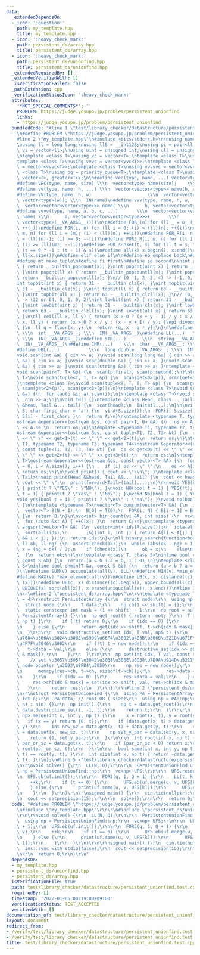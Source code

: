 ```yaml
---
data:
  _extendedDependsOn:
  - icon: ':question:'
    path: my_template.hpp
    title: my_template.hpp
  - icon: ':heavy_check_mark:'
    path: persistent_ds/array.hpp
    title: persistent_ds/array.hpp
  - icon: ':heavy_check_mark:'
    path: persistent_ds/unionfind.hpp
    title: persistent_ds/unionfind.hpp
  _extendedRequiredBy: []
  _extendedVerifiedWith: []
  _isVerificationFailed: false
  _pathExtension: cpp
  _verificationStatusIcon: ':heavy_check_mark:'
  attributes:
    '*NOT_SPECIAL_COMMENTS*': ''
    PROBLEM: https://judge.yosupo.jp/problem/persistent_unionfind
    links:
    - https://judge.yosupo.jp/problem/persistent_unionfind
  bundledCode: "#line 1 \"test/library_checker/datastructure/persistent_unionfind.test.cpp\"\
    \n#define PROBLEM \"https://judge.yosupo.jp/problem/persistent_unionfind\"\r\n\
    #line 2 \"my_template.hpp\"\n#include <bits/stdc++.h>\n\nusing namespace std;\n\
    \nusing ll = long long;\nusing ll8 = __int128;\nusing pi = pair<ll, ll>;\nusing\
    \ vi = vector<ll>;\nusing uint = unsigned int;\nusing ull = unsigned long long;\n\
    \ntemplate <class T>\nusing vc = vector<T>;\ntemplate <class T>\nusing vvc = vector<vc<T>>;\n\
    template <class T>\nusing vvvc = vector<vvc<T>>;\ntemplate <class T>\nusing vvvvc\
    \ = vector<vvvc<T>>;\ntemplate <class T>\nusing vvvvvc = vector<vvvvc<T>>;\ntemplate\
    \ <class T>\nusing pq = priority_queue<T>;\ntemplate <class T>\nusing pqg = priority_queue<T,\
    \ vector<T>, greater<T>>;\n\n#define vec(type, name, ...) vector<type> name(__VA_ARGS__)\n\
    #define VEC(type, name, size) \\\n  vector<type> name(size);    \\\n  IN(name)\n\
    #define vv(type, name, h, ...) \\\n  vector<vector<type>> name(h, vector<type>(__VA_ARGS__))\n\
    #define VV(type, name, h, w)                     \\\n  vector<vector<type>> name(h,\
    \ vector<type>(w)); \\\n  IN(name)\n#define vvv(type, name, h, w, ...)   \\\n\
    \  vector<vector<vector<type>>> name( \\\n      h, vector<vector<type>>(w, vector<type>(__VA_ARGS__)))\n\
    #define vvvv(type, name, a, b, c, ...)       \\\n  vector<vector<vector<vector<type>>>>\
    \ name( \\\n      a, vector<vector<vector<type>>>(       \\\n             b, vector<vector<type>>(c,\
    \ vector<type>(__VA_ARGS__))))\n\n#define FOR_(n) for (ll _ = 0; (_) < (ll)(n);\
    \ ++(_))\n#define FOR(i, n) for (ll i = 0; (i) < (ll)(n); ++(i))\n#define FOR3(i,\
    \ m, n) for (ll i = (m); (i) < (ll)(n); ++(i))\n#define FOR_R(i, n) for (ll i\
    \ = (ll)(n)-1; (i) >= 0; --(i))\n#define FOR3_R(i, m, n) for (ll i = (ll)(n)-1;\
    \ (i) >= (ll)(m); --(i))\n#define FOR_subset(t, s) for (ll t = s; t >= 0; t =\
    \ (t == 0 ? -1 : (t - 1) & s))\n#define all(x) x.begin(), x.end()\n#define len(x)\
    \ ll(x.size())\n#define elif else if\n\n#define eb emplace_back\n#define mp make_pair\n\
    #define mt make_tuple\n#define fi first\n#define se second\n\nint popcnt(int x)\
    \ { return __builtin_popcount(x); }\nint popcnt(uint x) { return __builtin_popcount(x);\
    \ }\nint popcnt(ll x) { return __builtin_popcountll(x); }\nint popcnt(ull x) {\
    \ return __builtin_popcountll(x); }\n// (0, 1, 2, 3, 4) -> (-1, 0, 1, 1, 2)\n\
    int topbit(int x) { return 31 - __builtin_clz(x); }\nint topbit(uint x) { return\
    \ 31 - __builtin_clz(x); }\nint topbit(ll x) { return 63 - __builtin_clzll(x);\
    \ }\nint topbit(ull x) { return 63 - __builtin_clzll(x); }\n// (0, 1, 2, 3, 4)\
    \ -> (32 or 64, 0, 1, 0, 2)\nint lowbit(int x) { return 31 - __builtin_clz(x);\
    \ }\nint lowbit(uint x) { return 31 - __builtin_clz(x); }\nint lowbit(ll x) {\
    \ return 63 - __builtin_clzll(x); }\nint lowbit(ull x) { return 63 - __builtin_clzll(x);\
    \ }\n\nll ceil(ll x, ll y) { return (x > 0 ? (x + y - 1) / y : x / y); }\nll floor(ll\
    \ x, ll y) { return (x > 0 ? x / y : (x - y + 1) / y); }\npi divmod(ll x, ll y)\
    \ {\n  ll q = floor(x, y);\n  return {q, x - q * y};\n}\n\n#define INT(...)  \
    \ \\\n  int __VA_ARGS__; \\\n  IN(__VA_ARGS__)\n#define LL(...)   \\\n  ll __VA_ARGS__;\
    \ \\\n  IN(__VA_ARGS__)\n#define STR(...)      \\\n  string __VA_ARGS__; \\\n\
    \  IN(__VA_ARGS__)\n#define CHR(...)    \\\n  char __VA_ARGS__; \\\n  IN(__VA_ARGS__)\n\
    #define DBL(...)           \\\n  long double __VA_ARGS__; \\\n  IN(__VA_ARGS__)\n\
    void scan(int &a) { cin >> a; }\nvoid scan(long long &a) { cin >> a; }\nvoid scan(char\
    \ &a) { cin >> a; }\nvoid scan(double &a) { cin >> a; }\nvoid scan(long double\
    \ &a) { cin >> a; }\nvoid scan(string &a) { cin >> a; }\ntemplate <class T>\n\
    void scan(pair<T, T> &p) {\n  scan(p.first), scan(p.second);\n}\ntemplate <class\
    \ T>\nvoid scan(tuple<T, T, T> &p) {\n  scan(get<0>(p)), scan(get<1>(p)), scan(get<2>(p));\n\
    }\ntemplate <class T>\nvoid scan(tuple<T, T, T, T> &p) {\n  scan(get<0>(p)), scan(get<1>(p)),\
    \ scan(get<2>(p)), scan(get<3>(p));\n}\ntemplate <class T>\nvoid scan(vector<T>\
    \ &a) {\n  for (auto &i: a) scan(i);\n}\ntemplate <class T>\nvoid scan(T &a) {\n\
    \  cin >> a;\n}\nvoid IN() {}\ntemplate <class Head, class... Tail>\nvoid IN(Head\
    \ &head, Tail &... tail) {\n  scan(head);\n  IN(tail...);\n}\n\nvi s_to_vi(string\
    \ S, char first_char = 'a') {\n  vi A(S.size());\n  FOR(i, S.size()) { A[i] =\
    \ S[i] - first_char; }\n  return A;\n}\n\ntemplate <typename T, typename U>\n\
    ostream &operator<<(ostream &os, const pair<T, U> &A) {\n  os << A.fi << \" \"\
    \ << A.se;\n  return os;\n}\ntemplate <typename T1, typename T2, typename T3>\n\
    ostream &operator<<(ostream &os, const tuple<T1, T2, T3> &t) {\n  os << get<0>(t)\
    \ << \" \" << get<1>(t) << \" \" << get<2>(t);\n  return os;\n}\ntemplate <typename\
    \ T1, typename T2, typename T3, typename T4>\nostream &operator<<(ostream &os,\
    \ const tuple<T1, T2, T3, T4> &t) {\n  os << get<0>(t) << \" \" << get<1>(t) <<\
    \ \" \" << get<2>(t) << \" \" << get<3>(t);\n  return os;\n}\ntemplate <typename\
    \ T>\nostream &operator<<(ostream &os, const vector<T> &A) {\n  for (size_t i\
    \ = 0; i < A.size(); i++) {\n    if (i) os << \" \";\n    os << A[i];\n  }\n \
    \ return os;\n}\n\nvoid print() { cout << \"\\n\"; }\ntemplate <class Head, class...\
    \ Tail>\nvoid print(Head &&head, Tail &&... tail) {\n  cout << head;\n  if (sizeof...(Tail))\
    \ cout << \" \";\n  print(forward<Tail>(tail)...);\n}\n\nvoid YES(bool t = 1)\
    \ { print(t ? \"YES\" : \"NO\"); }\nvoid NO(bool t = 1) { YES(!t); }\nvoid Yes(bool\
    \ t = 1) { print(t ? \"Yes\" : \"No\"); }\nvoid No(bool t = 1) { Yes(!t); }\n\
    void yes(bool t = 1) { print(t ? \"yes\" : \"no\"); }\nvoid no(bool t = 1) { yes(!t);\
    \ }\n\ntemplate <typename T>\nvector<T> cumsum(vector<T> &A) {\n  int N = A.size();\n\
    \  vector<T> B(N + 1);\n  B[0] = T(0);\n  FOR(i, N) { B[i + 1] = B[i] + A[i];\
    \ }\n  return B;\n}\n\nvc<int> bin_count(vi &A, int size) {\n  vc<int> C(size);\n\
    \  for (auto &x: A) { ++C[x]; }\n  return C;\n}\n\ntemplate <typename T>\nvector<int>\
    \ argsort(vector<T> &A) {\n  vector<int> ids(A.size());\n  iota(all(ids), 0);\n\
    \  sort(all(ids),\n       [&](int i, int j) { return A[i] < A[j] || (A[i] == A[j]\
    \ && i < j); });\n  return ids;\n}\n\nll binary_search(function<bool(ll)> check,\
    \ ll ok, ll ng) {\n  assert(check(ok));\n  while (abs(ok - ng) > 1) {\n    auto\
    \ x = (ng + ok) / 2;\n    if (check(x))\n      ok = x;\n    else\n      ng = x;\n\
    \  }\n  return ok;\n}\n\ntemplate <class T, class S>\ninline bool chmax(T &a,\
    \ const S &b) {\n  return (a < b ? a = b, 1 : 0);\n}\ntemplate <class T, class\
    \ S>\ninline bool chmin(T &a, const S &b) {\n  return (a > b ? a = b, 1 : 0);\n\
    }\n\n#define SUM(v) accumulate(all(v), 0LL)\n#define MIN(v) *min_element(all(v))\n\
    #define MAX(v) *max_element(all(v))\n#define LB(c, x) distance((c).begin(), lower_bound(all(c),\
    \ (x)))\n#define UB(c, x) distance((c).begin(), upper_bound(all(c), (x)))\n#define\
    \ UNIQUE(x) sort(all(x)), x.erase(unique(all(x)), x.end())\n#line 3 \"test/library_checker/datastructure/persistent_unionfind.test.cpp\"\
    \n\r\n#line 2 \"persistent_ds/array.hpp\"\n\r\ntemplate <typename T, int shift\
    \ = 4>\r\nstruct PersistentArray {\r\n  struct node;\r\n  using np = node*;\r\n\
    \  struct node {\r\n    T data;\r\n    np ch[1 << shift] = {};\r\n  };\r\n\r\n\
    \  static constexpr int mask = (1 << shift) - 1;\r\n  np root = nullptr;\r\n \
    \ PersistentArray() {}\r\n  np get_root() { return root; }\r\n  T get(int idx,\
    \ np t) {\r\n    if (!t) return 0;\r\n    if (idx == 0) {\r\n      return t->data;\r\
    \n    } else {\r\n      return get(idx >> shift, t->ch[idx & mask]);\r\n    }\r\
    \n  }\r\n\r\n  void destructive_set(int idx, T val, np& t) {\r\n    // \u7834\u58CA\
    \u7684\u306A\u5024\u306E\u5909\u66F4\u3002\u4E3B\u306B\u521D\u671F\u5316\u306B\
    \u4F7F\u3046\u3002\r\n    if (!t) t = new node();\r\n    if (idx == 0)\r\n   \
    \   t->data = val;\r\n    else {\r\n      destructive_set(idx >> shift, val, t->ch[idx\
    \ & mask]);\r\n    }\r\n  }\r\n\r\n  np set(int idx, T val, const np& t) {\r\n\
    \    // set \u3057\u305F\u3042\u3068\u306E\u6C38\u7D9A\u914D\u5217\u306E root\
    \ node pointer \u3092\u8FD4\u3059\r\n    np res = new node();\r\n    if (t) {\r\
    \n      memcpy(res->ch, t->ch, sizeof(t->ch));\r\n      res->data = t->data;\r\
    \n    }\r\n    if (idx == 0) {\r\n      res->data = val;\r\n    } else {\r\n \
    \     res->ch[idx & mask] = set(idx >> shift, val, res->ch[idx & mask]);\r\n \
    \   }\r\n    return res;\r\n  }\r\n};\r\n#line 2 \"persistent_ds/unionfind.hpp\"\
    \n\r\nstruct PersistentUnionFind {\r\n  using PA = PersistentArray<int>;\r\n \
    \ int n;\r\n  PA data; // root OR (-size)\r\n  using np = PA::np;\r\n\r\n  PersistentUnionFind(int\
    \ n) : n(n) {}\r\n  np init() {\r\n    np t = data.get_root();\r\n    FOR(i, n)\
    \ data.destructive_set(i, -1, t);\r\n    return t;\r\n  }\r\n\r\n  pair<bool,\
    \ np> merge(int x, int y, np t) {\r\n    x = root(x, t), y = root(y, t);\r\n \
    \   if (x == y) return {0, t};\r\n    if (data.get(x, t) > data.get(y, t)) swap(x,\
    \ y);\r\n    int new_sz = data.get(x, t) + data.get(y, t);\r\n    np set_x_sz\
    \ = data.set(x, new_sz, t);\r\n    np set_y_par = data.set(y, x, set_x_sz);\r\n\
    \    return {1, set_y_par};\r\n  }\r\n\r\n  int root(int x, np t) {\r\n    int\
    \ par_or_sz = data.get(x, t);\r\n    if (par_or_sz < 0) return x;\r\n    return\
    \ root(par_or_sz, t);\r\n  }\r\n\r\n  bool same(int x, int y, np t) { return root(x,\
    \ t) == root(y, t); }\r\n  int size(int x, np t) { return -data.get(root(x, t),\
    \ t); }\r\n};\n#line 5 \"test/library_checker/datastructure/persistent_unionfind.test.cpp\"\
    \n\r\nvoid solve() {\r\n  LL(N, Q);\r\n\r\n  PersistentUnionFind uf(N);\r\n  using\
    \ np = PersistentUnionFind::np;\r\n  vc<np> UFS;\r\n\r\n  UFS.reserve(Q + 1);\r\
    \n  UFS.eb(uf.init());\r\n\r\n  FOR3(q, 1, Q + 1) {\r\n    LL(t, k, u, v);\r\n\
    \    ++k;\r\n    if (t == 0) {\r\n      UFS.eb(uf.merge(u, v, UFS[k]).se);\r\n\
    \    } else {\r\n      print(uf.same(u, v, UFS[k]));\r\n      UFS.eb(UFS[q - 1]);\r\
    \n    }\r\n  }\r\n}\r\n\r\nsigned main() {\r\n  cin.tie(nullptr);\r\n  ios::sync_with_stdio(false);\r\
    \n  cout << setprecision(15);\r\n\r\n  solve();\r\n\r\n  return 0;\r\n}\r\n"
  code: "#define PROBLEM \"https://judge.yosupo.jp/problem/persistent_unionfind\"\r\
    \n#include \"my_template.hpp\"\r\n\r\n#include \"persistent_ds/unionfind.hpp\"\
    \r\n\r\nvoid solve() {\r\n  LL(N, Q);\r\n\r\n  PersistentUnionFind uf(N);\r\n\
    \  using np = PersistentUnionFind::np;\r\n  vc<np> UFS;\r\n\r\n  UFS.reserve(Q\
    \ + 1);\r\n  UFS.eb(uf.init());\r\n\r\n  FOR3(q, 1, Q + 1) {\r\n    LL(t, k, u,\
    \ v);\r\n    ++k;\r\n    if (t == 0) {\r\n      UFS.eb(uf.merge(u, v, UFS[k]).se);\r\
    \n    } else {\r\n      print(uf.same(u, v, UFS[k]));\r\n      UFS.eb(UFS[q -\
    \ 1]);\r\n    }\r\n  }\r\n}\r\n\r\nsigned main() {\r\n  cin.tie(nullptr);\r\n\
    \  ios::sync_with_stdio(false);\r\n  cout << setprecision(15);\r\n\r\n  solve();\r\
    \n\r\n  return 0;\r\n}\r\n"
  dependsOn:
  - my_template.hpp
  - persistent_ds/unionfind.hpp
  - persistent_ds/array.hpp
  isVerificationFile: true
  path: test/library_checker/datastructure/persistent_unionfind.test.cpp
  requiredBy: []
  timestamp: '2022-01-05 00:19:00+09:00'
  verificationStatus: TEST_ACCEPTED
  verifiedWith: []
documentation_of: test/library_checker/datastructure/persistent_unionfind.test.cpp
layout: document
redirect_from:
- /verify/test/library_checker/datastructure/persistent_unionfind.test.cpp
- /verify/test/library_checker/datastructure/persistent_unionfind.test.cpp.html
title: test/library_checker/datastructure/persistent_unionfind.test.cpp
---
```

